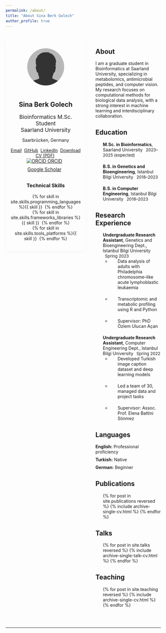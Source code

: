```yaml
---
permalink: /about/
title: "About Sina Berk Golech"
author_profile: true
---
```


<div class="about-grid">
  <div class="about-left">
    <img src="/images/bio-photo.jpg" alt="Sina Berk Golech" class="about-photo" />
    <h2>Sina Berk Golech</h2>
    <p class="about-title">Bioinformatics M.Sc. Student<br>Saarland University</p>
    <p class="about-location"><i class="fas fa-map-marker-alt"></i> Saarbrücken, Germany</p>
    <div class="about-contact">
      <a href="mailto:berk.golech@gmail.com" class="btn btn--primary"><i class="fas fa-envelope"></i> Email</a>
      <a href="https://github.com/SinaBerkGolech" class="btn btn--primary" target="_blank"><i class="fab fa-github"></i> GitHub</a>
      <a href="https://linkedin.com/in/sinaberkgolech" class="btn btn--primary" target="_blank"><i class="fab fa-linkedin"></i> LinkedIn</a>
      <a href="/SinaBerkGolech_CV.pdf" class="btn btn--outline" target="_blank"><i class="fas fa-file-pdf"></i> Download CV (PDF)</a>
    </div>
    <div class="about-links">
      <a href="https://orcid.org/0000-0003-1443-1103" target="_blank"><img src="https://orcid.org/sites/default/files/images/orcid_16x16.png" alt="ORCID"> ORCID</a>
      <a href="https://scholar.google.com/citations?user=7d9OWBMAAAAJ&hl=en" target="_blank"><i class="ai ai-google-scholar"></i> Google Scholar</a>
    </div>
    <div class="about-skills">
      <h3>Technical Skills</h3>
      <div>
        {% for skill in site.skills.programming_languages %}<span class="label label--primary">{{ skill }}</span> {% endfor %}
      </div>
      <div>
        {% for skill in site.skills.frameworks_libraries %}<span class="label label--info">{{ skill }}</span> {% endfor %}
      </div>
      <div>
        {% for skill in site.skills.tools_platforms %}<span class="label label--success">{{ skill }}</span> {% endfor %}
      </div>
    </div>
  </div>
  <div class="about-right">
    <section>
      <h2>About</h2>
      <p>I am a graduate student in Bioinformatics at Saarland University, specializing in metabolomics, antimicrobial peptides, and computer vision. My research focuses on computational methods for biological data analysis, with a strong interest in machine learning and interdisciplinary collaboration.</p>
    </section>
    <section>
      <h2>Education</h2>
      <ul class="timeline">
        <li><strong>M.Sc. in Bioinformatics</strong>, Saarland University <span class="timeline-date">2023–2025 (expected)</span></li>
        <li><strong>B.S. in Genetics and Bioengineering</strong>, Istanbul Bilgi University <span class="timeline-date">2018–2023</span></li>
        <li><strong>B.S. in Computer Engineering</strong>, Istanbul Bilgi University <span class="timeline-date">2018–2023</span></li>
      </ul>
    </section>
    <section>
      <h2>Research Experience</h2>
      <ul class="timeline">
        <li>
          <strong>Undergraduate Research Assistant</strong>, Genetics and Bioengineering Dept., Istanbul Bilgi University <span class="timeline-date">Spring 2023</span>
          <ul>
            <li>Data analysis of adults with Philadelphia chromosome–like acute lymphoblastic leukaemia</li>
            <li>Transcriptomic and metabolic profiling using R and Python</li>
            <li>Supervisor: PhD Özlem Ulucan Açan</li>
          </ul>
        </li>
        <li>
          <strong>Undergraduate Research Assistant</strong>, Computer Engineering Dept., Istanbul Bilgi University <span class="timeline-date">Spring 2022</span>
          <ul>
            <li>Developed Turkish image caption dataset and deep learning models</li>
            <li>Led a team of 30, managed data and project tasks</li>
            <li>Supervisor: Assoc. Prof. Elena Battini Sönmez</li>
          </ul>
        </li>
      </ul>
    </section>
    <section>
      <h2>Languages</h2>
      <ul class="about-languages">
        <li><strong>English:</strong> Professional proficiency</li>
        <li><strong>Turkish:</strong> Native</li>
        <li><strong>German:</strong> Beginner</li>
      </ul>
    </section>
    <section>
      <h2>Publications</h2>
      <div class="about-publications">
        <ul>{% for post in site.publications reversed %}
          {% include archive-single-cv.html %}
        {% endfor %}</ul>
      </div>
    </section>
    <section>
      <h2>Talks</h2>
      <div class="about-talks">
        <ul>{% for post in site.talks reversed %}
          {% include archive-single-talk-cv.html  %}
        {% endfor %}</ul>
      </div>
    </section>
    <section>
      <h2>Teaching</h2>
      <div class="about-teaching">
        <ul>{% for post in site.teaching reversed %}
          {% include archive-single-cv.html %}
        {% endfor %}</ul>
      </div>
    </section>
  </div>
</div>

---

<style>
.about-grid {
  display: grid;
  grid-template-columns: 1fr 2fr;
  gap: 2rem;
  align-items: flex-start;
  margin: 2rem 0;
}
.about-left {
  background: var(--bg-color);
  border-radius: 12px;
  padding: 2rem 1rem;
  text-align: center;
  box-shadow: 0 2px 8px rgba(0,0,0,0.04);
}
.about-photo {
  width: 120px;
  height: 120px;
  border-radius: 50%;
  object-fit: cover;
  margin-bottom: 1rem;
  border: 3px solid var(--border-color);
}
.about-title {
  font-size: 1.1rem;
  color: var(--text-color);
  margin-bottom: 0.5rem;
}
.about-location {
  color: var(--masthead-link-color);
  margin-bottom: 1rem;
}
.about-contact .btn {
  margin: 0.25rem 0.25rem 0.5rem 0;
}
.about-links {
  margin-bottom: 1rem;
}
.about-links a {
  display: inline-block;
  margin: 0 0.5rem 0.5rem 0;
  color: var(--link-color);
  font-size: 0.95rem;
}
.about-skills {
  margin-top: 1.5rem;
}
.about-skills .label {
  margin: 0.15rem 0.25rem 0.15rem 0;
}
.about-right section {
  margin-bottom: 2rem;
}
.timeline {
  list-style: none;
  padding: 0;
  margin: 0;
}
.timeline li {
  margin-bottom: 1.25rem;
  position: relative;
  padding-left: 1.5rem;
}
.timeline-date {
  color: var(--masthead-link-color);
  font-size: 0.95em;
  margin-left: 0.5em;
}
.about-languages {
  list-style: none;
  padding: 0;
  margin: 0;
}
.about-languages li {
  margin-bottom: 0.5rem;
}
@media (max-width: 900px) {
  .about-grid {
    grid-template-columns: 1fr;
  }
  .about-left {
    margin-bottom: 2rem;
  }
}
</style>

